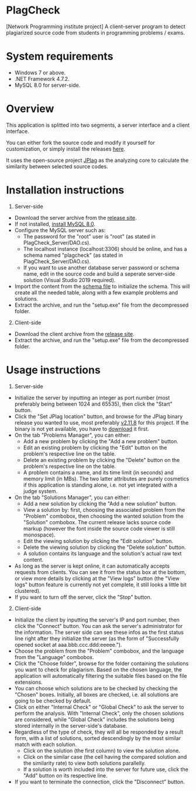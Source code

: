 # PlagCheck
[Network Programming institute project] A client-server program to detect plagiarized source code from students in programming problems / exams.

# System requirements
- Windows 7 or above.
- .NET Framework 4.7.2.
- MySQL 8.0 for server-side.

# Overview
This application is splitted into two segments, a server interface and a client interface.

You can either fork the source code and modify it yourself for customization, or simply install the releases [here](https://github.com/NTI-Akikaze/PlagCheck/releases).

It uses the open-source project [JPlag](https://github.com/jplag/jplag) as the analyzing core to calculate the similarity between selected source codes.

# Installation instructions
1. Server-side

- Download the server archive from the [release site](https://github.com/NTI-Akikaze/PlagCheck/releases).
- If not installed, [install MySQL 8.0](https://dev.mysql.com/downloads/windows/installer/8.0.html).
- Configure the MySQL server such as:
  - The password for the "root" user is "root" (as stated in PlagCheck_Server/DAO.cs).
  - The localhost instance (localhost:3306) should be online, and has a schema named "plagcheck" (as stated in PlagCheck_Server/DAO.cs).
  - If you want to use another database server password or schema name, edit in the source code and build a seperate server-side solution (Visual Studio 2019 required).
- Import the content from the [schema file](https://gist.github.com/NTI-Akikaze/189e938f79065cd954c66d8db0d0786f) to initialize the schema. This will create all the needed table, along with a few example problems and solutions.
- Extract the archive, and run the "setup.exe" file from the decompressed folder.

2. Client-side

- Download the client archive from the [release site](https://github.com/NTI-Akikaze/PlagCheck/releases).
- Extract the archive, and run the "setup.exe" file from the decompressed folder.

# Usage instructions
1. Server-side

- Initialize the server by inputting an integer as port number (most preferably being between 1024 and 65535), then click the "Start" button.
- Click the "Set JPlag location" button, and browse for the JPlag binary release you wanted to use, most preferably [v2.11.8](https://github.com/jplag/jplag/releases/tag/v2.11.8-SNAPSHOT) for this project. If the binary is not yet available, you have to [download](https://github.com/jplag/jplag/releases/tag/v2.11.8-SNAPSHOT) it first.
- On the tab "Problems Manager", you can either:
  - Add a new problem by clicking the "Add a new problem" button.
  - Edit an existing problem by clicking the "Edit" button on the problem's respective line on the table.
  - Delete an existing problem by clicking the "Delete" button on the problem's respective line on the table.
  - A problem contains a name, and its time limit (in seconds) and memory limit (in MBs). The two latter attributes are purely cosmetics if this application is standing alone, i.e. not yet integrated with a judge system.
- On the tab "Solutions Manager", you can either:
  - Add a new solution by clicking the "Add a new solution" button.
  - View a solution by: first, choosing the associated problem from the "Problem" combobox, then choosing the wanted solution from the "Solution" combobox. The current release lacks source code markup (however the font inside the source code viewer is still monospace).
  - Edit the viewing solution by clicking the "Edit solution" button.
  - Delete the viewing solution by clicking the "Delete solution" button.
  - A solution contains its language and the solution's actual raw text content.
- As long as the server is kept online, it can automatically accepts requests from clients. You can see it from the status box at the bottom, or view more details by clicking at the "View logs" button (the "View logs" button feature is currently not yet complete, it still looks a little bit clustered).
- If you want to turn off the server, click the "Stop" button.

2. Client-side

- Initialize the client by inputting the server's IP and port number, then click the "Connect" button. You can ask the server's administrator for the information. The server side can see these infos as the first status line right after they initialize the server (as the form of "Successfully opened socket at aaa.bbb.ccc.ddd:eeeee.").
- Choose the problem from the "Problem" combobox, and the language from the "Language" combobox.
- Click the "Choose folder", browse for the folder containing the solutions you want to check for plagiarism. Based on the chosen language, the application will automatically filtering the suitable files based on the file extensions.
- You can choose which solutions are to be checked by checking the "Chosen" boxes. Initially, all boxes are checked, i.e. all solutions are going to be checked by default.
- Click on either "Internal Check" or "Global Check" to ask the server to perform the analysis. With "Internal Check", only the chosen solutions are considered, while "Global Check" includes the solutions being stored internally in the server-side's database.
- Regardless of the type of check, they will all be responded by a result form, with a list of solutions, sorted descendingly by the most similar match with each solution.
  - Click on the solution (the first column) to view the solution alone.
  - Click on the similar case (the cell having the compared solution and the similarity rate) to view both solutions parallelly.
  - If a solution is worth included into the server for future use, click the "Add" button on its respective line.
- If you want to terminate the connection, click the "Disconnect" button.
